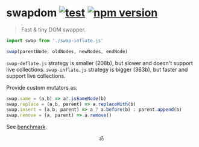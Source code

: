 # swapdom [![test](https://github.com/spectjs/swapdom/actions/workflows/test.yml/badge.svg)](https://github.com/spectjs/swapdom/actions/workflows/test.yml) [![npm version](https://img.shields.io/npm/v/swapdom)](http://npmjs.org/swapdom)

> Fast & tiny DOM swapper.

```js
import swap from './swap-inflate.js'

swap(parentNode, oldNodes, newNodes, endNode)
```

`swap-deflate.js` strategy is smaller (208b), but slower and doesn't support live collections.
`swap-inflate.js` strategy is bigger (363b), but faster and support live collections.

Provide custom mutators as:
```js
swap.same = (a,b) => a?.isSameNode(b)
swap.replace = (a,b, parent) => a.replaceWith(b)
swap.insert = (a,b, parent) => a ? a.before(b) : parent.append(b)
swap.remove = (a, parent) => a.remove()
```

See [benchmark](https://github.com/luwes/js-diff-benchmark).

<p align="center">ॐ</p>
